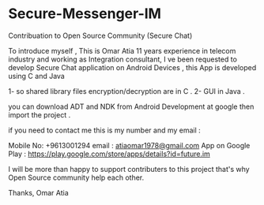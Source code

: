 Secure-Messenger-IM
===================

Contribuation to Open Source Community (Secure Chat)

To introduce myself , This is Omar Atia 11 years experience in telecom industry and working as Integration consultant, I ve been requested to develop Secure Chat application on Android Devices , this App is developed using C and Java 

1- so shared library files encryption/decryption are in C .
2- GUI in Java .

you can download ADT and NDK from Android Development at google then import the project .

if you need to contact me this is my number and my email :

Mobile No: +9613001294
email : atiaomar1978@gmail.com
App on Google Play : https://play.google.com/store/apps/details?id=future.im

I will be more than happy to support contributers to this project that's why Open Source community help each other.

Thanks,
Omar Atia
